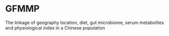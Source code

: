 # GFMMP
The linkage of geography location, diet, gut  microbiome, serum metabolites and physiological index in a Chinese population
